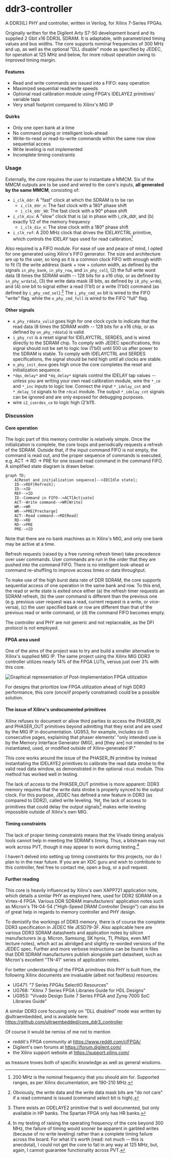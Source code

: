 # ddr3-controller
A DDR3(L) PHY and controller, written in Verilog, for Xilinx 7-Series FPGAs.

Originally written for the Digilent Arty S7-50 development board and its supplied 2 Gbit x16 DDR3L SDRAM. It is adaptable, with parametrized timing values and bus widths. The core supports nominal frequencies of 300 MHz and up, as well as the optional "DLL disable" mode as specified by JEDEC, for operation at 125 MHz and below, for more robust operation owing to improved timing margin.

#### Features
* Read and write commands are issued into a FIFO: easy operation
* Maximized sequential read/write speeds
* Optional read calibration module using FPGA's IDELAYE2 primitives' variable taps
* Very small footprint compared to Xilinx's MIG IP
#### Quirks
* Only one open bank at a time
* No command piping or intelligent look-ahead
* Write-to-read or read-to-write commands within the same row slow sequential access
* Write leveling is not implemented
* Incomplete timing constraints 

### Usage
Externally, the core requires the user to instantiate a MMCM. Six of the MMCM outputs are to be used and wired to the core's inputs, **all generated by the same MMCM**, consisting of:
- `i_clk_ddr`: A "fast" clock at which the SDRAM is to be ran
    - `i_clk_ddr_n`: The fast clock with a 180° phase shift
    - `i_clk_ddr_90`: The fast clock with a 90° phase shift
- `i_clk_div`: A "slow" clock that is (a) in phase with i_clk_ddr, and (b) exactly 1/2 of the memory frequency
    - `i_clk_div_n`: The slow clock with a 180° phase shift
- `i_clk_ref`: A 200 MHz clock that drives the IDELAYCTRL primitive, which controls the IDELAY taps used for read calibration[^1]

[^1]: 200 MHz is the nominal frequency that you should aim for. Supported ranges, as per Xilinx documentation, are 190-210 MHz.

Also required is a FIFO module. For ease of use and peace of mind, I opted for one generated using Xilinx's FIFO generator. The size and architecture are up to the user, so long as it is a common clock FIFO with enough width to fit (1) the write address (bank + row + column width, as defined by the signals `in_phy_bank`, `in_phy_row`, and `in_phy_col`), (2) the full write word data (8 times the SDRAM width -- 128 bits for a x16 chip, or as defined by `in_phy_wrdata`), (3) the write data mask (8 bits, as defined by `i8_phy_wrdm`), and (4) one bit to signal either a read (1'b1) or a write (1'b0) command (as defined by `i_phy_cmd_sel`).[^2] The `i_phy_cmd_en` bit is wired to the FIFO "write" flag, while the `o_phy_cmd_full` is wired to the FIFO "full" flag.

 [^2]: Obviously, the write data and the write data mask bits are "do not care" if a read command is issued (command select bit is high).

#### Other signals

- `o_phy_rddata_valid` goes high for one clock cycle to indicate that the read data (8 times the SDRAM width -- 128 bits for a x16 chip, or as defined by `on_phy_rddata`) is valid.
- `i_phy_rst` is a reset signal for IDELAYCTRL, SERDES, and is wired directly to the SDRAM chip. To comply with JEDEC specifications, this signal should not be set to logic low (1'b0) until 500 us after power to the SDRAM is stable. To comply with IDELAYCTRL and SERDES specifications, the signal should be held high until all clocks are stable.
- `o_phy_init_done` goes high once the core completes the reset and initialization sequence.
- `*dqs_delay*` and `*dq_delay*` signals control the IDELAY tap values -- unless you are writing your own read calibration module, wire the `*_ce` and `*_inc` inputs to logic low. Connect the input `*_idelay_cnt` and `*_delay_ld` signals to the `rdcal` module. The output `*_idelay_cnt` signals can be ignored and are only exposed for debugging purposes.
- wire `i2_iserdes_ce` to logic high (2'b11).

### Discussion
#### Core operation
The logic part of this memory controller is relatively simple. Once the initialization is complete, the core loops and periodically requests a refresh of the SDRAM. Outside that, if the input command FIFO is not empty, the command is read out, and the proper sequence of commands is executed, e.g. ACT -> RD -> PRE for one issued read command in the command FIFO. A simplified state diagram is drawn below:

```mermaid
graph TD;
    A[Reset and initialization sequence]-->ID[Idle state];
    ID-->REF[Refresh];
    ID-->ID
    REF-->ID
    ID--Command in FIFO-->ACT[Activate]
    ACT--Write command-->WR[Write]
    WR-->WR
    WR-->PRE[Precharge]
    ACT--Read command-->RD[Read]
    RD-->RD
    RD-->PRE
    PRE-->ID
```

Note that there are no bank machines as in Xilinx's MIG, and only one bank may be active at a time.

Refresh requests (raised by a free running refresh timer) take precedence over user commands. User commands are run in the order that they are pushed into the command FIFO. There is no intelligent look-ahead or command re-shuffling to improve access times or data throughput.

To make use of the high burst data rate of DDR SDRAM, the core supports sequential access of one operation in the same bank and row. To this end, the read or write state is exited once either (a) the refresh timer requests an SDRAM refresh, (b) the user command is different than the previous one (e.g. previous user request was a read, current request is a write, or vice-versa), (c) the user specified bank or row are different than that of the previous read or write command, or (d) the command FIFO becomes empty.

The controller and PHY are not generic and not replaceable, as the DFI protocol is not employed.

#### FPGA area used
One of the aims of the project was to try and build a smaller alternative to Xilinx's supplied MIG IP. The same project using the Xilinx MIG DDR3 controller utilizes nearly 14% of the FPGA LUTs, versus just over 3% with this core.

![Graphical representation of Post-Implementation FPGA utilization](./vivado-util-cust-graph.png)

For designs that prioritize low FPGA utilization ahead of high DDR3 performance, this core (once/if properly constrained) could be a possible solution.

#### The issue of Xilinx's undocumented primitives
Xilinx refuses to document or allow third parties to access the PHASER_IN and PHASER_OUT primitives beyond admitting that they exist and are used by the MIG IP in documentation. UG953, for example, includes six (!) consecutive pages, explaining that phaser elements' "only intended use is by the Memory Interface Generator (MIG), and [they are] not intended to be instantiated, used, or modified outside of Xilinx-generated IP."

This core works around the issue of the PHASER_IN primitive by instead instantiating the IDELAYE2 primitives to calibrate the read data strobe to the valid read data window, as demonstrated in the optional `rdcal` module. This method has worked well in testing.

The lack of access to the PHASER_OUT primitive is more apparent: DDR3 memory requires that the write data strobe is properly synced to the output clock. For this purpose, JEDEC has defined a new feature in DDR3 (as compared to DDR2), called write leveling. Yet, the lack of access to primitives that could delay the output signals[^3] makes write leveling impossible outside of Xilinx's own MIG.

[^3]: There exists an ODELAYE2 primitive that is well documented, but only available in HP banks. The Spartan FPGA only has HR banks.

#### Timing constraints
The lack of proper timing constraints means that the Vivado timing analysis tools cannot help in meeting the SDRAM's timing. Thus, a bitstream may not work across PVT, though it may appear to work during testing.[^4]

[^4]: In my testing of raising the operating frequency of the core beyond 300 MHz, the failure of timing would sooner be apparent in garbled writes (because of no write leveling) rather than a complete timing failure across the board. For what it's worth (read: not much -- this is anecdotal), I could not get the core to fail in any way at 125 MHz, but, again, I cannot guarantee functionality across PVT.

I haven't delved into setting up timing constraints for this projects, nor do I plan to in the near future. If you are an XDC guru and wish to contribute to this controller, feel free to contact me, open a bug, or a pull request.

#### Further reading
This core is heavily influenced by Xilinx's own XAPP721 application note, which details a similar PHY as employed here, used for DDR2 SDRAM on a Virtex-4 FPGA. Various DDR SDRAM manufacturers' application notes such as Micron's TN-04-54 ("High-Speed DRAM Controller Design") can also be of great help in regards to memory controller and PHY design.

To demistify the workings of DDR3 memory, there is of course the complete DDR3 specification in JEDEC file JESD79-3F. Also applicable here are various DDR3 SDRAM datasheets and application notes by silicon manufacturers (e.g. Micron, Samsung, SK hynix, TI, Philips, even MIT lecture notes), which act as abridged and slightly re-worded versions of the JEDEC spec. Further and more verbose instructions can be found in files that DDR SDRAM manufacturers publish alongside part datasheet, such as Micron's excellent "TN-41" series of application notes. 

For better understanding of the FPGA primitives this PHY is built from, the following Xilinx documents are invaluable (albeit not faultless) resources:
- UG471: "7 Series FPGAs SelectIO Resources"
- UG768: "Xilinx 7 Series FPGA Libraries Guide for HDL Designs"
- UG953: "Vivado Design Suite 7 Series FPGA and Zynq-7000 SoC Libraries Guide"

A similar DDR3 core focusing only on "DLL disabled" mode was written by @ultraembedded, and is available here: https://github.com/ultraembedded/core_ddr3_controller

Of course it would be remiss of me not to mention
- reddit's FPGA community at https://www.reddit.com/r/FPGA/
- Digilent's own forums at https://forum.digilent.com/
- the Xilinx support website at https://support.xilinx.com/

as treasure troves both of specific knowledge as well as general wisdoms.